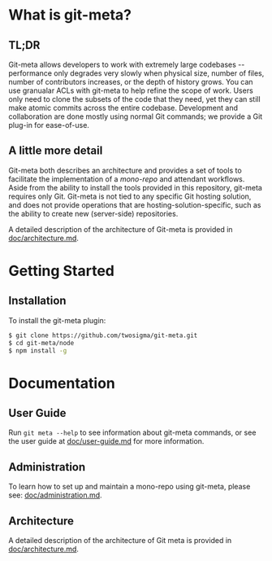 <!--
    Copyright (c) 2016, Two Sigma Open Source
    All rights reserved.

    Redistribution and use in source and binary forms, with or without
    modification, are permitted provided that the following conditions are met:

    * Redistributions of source code must retain the above copyright notice,
      this list of conditions and the following disclaimer.

    * Redistributions in binary form must reproduce the above copyright notice,
      this list of conditions and the following disclaimer in the documentation
      and/or other materials provided with the distribution.

    * Neither the name of git-meta nor the names of its
      contributors may be used to endorse or promote products derived from
      this software without specific prior written permission.

    THIS SOFTWARE IS PROVIDED BY THE COPYRIGHT HOLDERS AND CONTRIBUTORS "AS IS"
    AND ANY EXPRESS OR IMPLIED WARRANTIES, INCLUDING, BUT NOT LIMITED TO, THE
    IMPLIED WARRANTIES OF MERCHANTABILITY AND FITNESS FOR A PARTICULAR PURPOSE
    ARE DISCLAIMED. IN NO EVENT SHALL THE COPYRIGHT HOLDER OR CONTRIBUTORS BE
    LIABLE FOR ANY DIRECT, INDIRECT, INCIDENTAL, SPECIAL, EXEMPLARY, OR
    CONSEQUENTIAL DAMAGES (INCLUDING, BUT NOT LIMITED TO, PROCUREMENT OF
    SUBSTITUTE GOODS OR SERVICES; LOSS OF USE, DATA, OR PROFITS; OR BUSINESS
    INTERRUPTION) HOWEVER CAUSED AND ON ANY THEORY OF LIABILITY, WHETHER IN
    CONTRACT, STRICT LIABILITY, OR TORT (INCLUDING NEGLIGENCE OR OTHERWISE)
    ARISING IN ANY WAY OUT OF THE USE OF THIS SOFTWARE, EVEN IF ADVISED OF THE
    POSSIBILITY OF SUCH DAMAGE.
-->

# What is git-meta?

## TL;DR

Git-meta allows developers to work with extremely large codebases --
performance only degrades very slowly when physical size, number of
files, number of contributors increases, or the depth of history grows.
You can use granualar ACLs with git-meta to help refine the scope of work.
Users only need to clone the subsets of the code that they need, yet they
can still make atomic commits across the entire codebase.  Development and
collaboration are done mostly using normal Git commands; we provide a Git
plug-in for ease-of-use.

## A little more detail

Git-meta both describes an architecture and provides a set of tools to
facilitate the implementation of a *mono-repo* and attendant workflows.  Aside
from the ability to install the tools provided in this repository, git-meta
requires only Git.  Git-meta is not tied to any specific Git hosting solution,
and does not provide operations that are hosting-solution-specific, such as the
ability to create new (server-side) repositories.

A detailed description of the architecture of Git-meta is provided in
[doc/architecture.md](doc/architecture.md).

# Getting Started

## Installation

To install the git-meta plugin:

```bash
$ git clone https://github.com/twosigma/git-meta.git
$ cd git-meta/node
$ npm install -g
```

# Documentation

## User Guide

Run `git meta --help` to see information about git-meta commands, or see the
user guide at [doc/user-guide.md](doc/user-guide.md) for more information.

## Administration

To learn how to set up and maintain a mono-repo using git-meta, please see:
[doc/administration.md](doc/administration.md).

## Architecture

A detailed description of the architecture of Git meta is provided in
[doc/architecture.md](doc/architecture.md).

